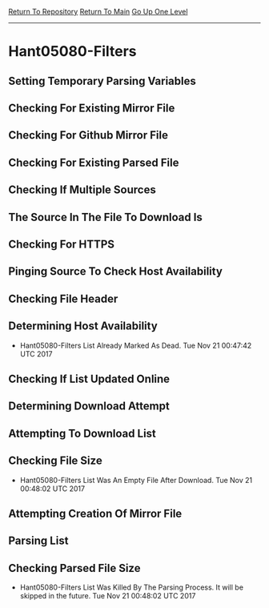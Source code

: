 [Return To Repository](https://github.com/deathbybandaid/piholeparser/)
[Return To Main](https://github.com/deathbybandaid/piholeparser/blob/master/RecentRunLogs/Mainlog.md)
[Go Up One Level](https://github.com/deathbybandaid/piholeparser/blob/master/RecentRunLogs/TopLevelScripts/30-Processing-Blacklists.md)
____________________________________
# Hant05080-Filters
## Setting Temporary Parsing Variables
## Checking For Existing Mirror File
## Checking For Github Mirror File
## Checking For Existing Parsed File
## Checking If Multiple Sources
## The Source In The File To Download Is
## Checking For HTTPS
## Pinging Source To Check Host Availability
## Checking File Header
## Determining Host Availability
* Hant05080-Filters List Already Marked As Dead. Tue Nov 21 00:47:42 UTC 2017
## Checking If List Updated Online
## Determining Download Attempt
## Attempting To Download List
## Checking File Size
* Hant05080-Filters List Was An Empty File After Download. Tue Nov 21 00:48:02 UTC 2017
## Attempting Creation Of Mirror File
## Parsing List
## Checking Parsed File Size
* Hant05080-Filters List Was Killed By The Parsing Process. It will be skipped in the future. Tue Nov 21 00:48:02 UTC 2017
